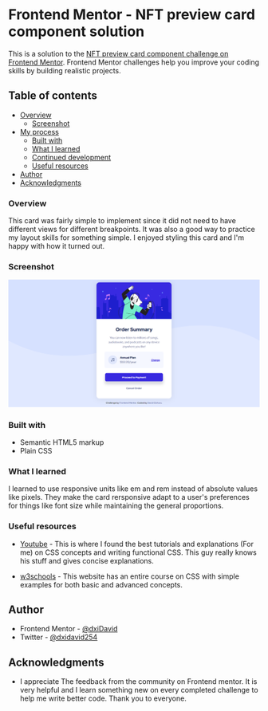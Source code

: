 # Frontend Mentor - NFT preview card component solution

This is a solution to the [NFT preview card component challenge on Frontend Mentor](https://www.frontendmentor.io/challenges/nft-preview-card-component-SbdUL_w0U). Frontend Mentor challenges help you improve your coding skills by building realistic projects. 

## Table of contents

- [Overview](#overview)
  - [Screenshot](#screenshot)
- [My process](#my-process)
  - [Built with](#built-with)
  - [What I learned](#what-i-learned)
  - [Continued development](#continued-development)
  - [Useful resources](#useful-resources)
- [Author](#author)
- [Acknowledgments](#acknowledgments)



### Overview

This card was fairly simple to implement since it did not need to have different views for different breakpoints. It was also a good way to practice my layout skills for something simple. I enjoyed styling this card and I'm happy with how it turned out.

### Screenshot

![](./images/Screenshot%202023-01-24%20232857.png)


### Built with

- Semantic HTML5 markup
- Plain CSS


### What I learned

I learned to use responsive units like em and rem instead of absolute values like pixels. They make the card rersponsive adapt to a user's
preferences for things like font size while maintaining the general proportions.

### Useful resources

- [Youtube](https://www.youtube.com/@KevinPowell) - This is where I found the best tutorials and explanations (For me) on CSS concepts and      writing functional CSS. This guy really knows his stuff and gives concise explanations.

- [w3schools](https://w3schools.com) - This website has an entire course on CSS with simple examples for both basic and advanced concepts.


## Author

- Frontend Mentor - [@dxiDavid](https://www.frontendmentor.io/profile/dxiDavid)
- Twitter - [@dxidavid254](https://www.twitter.com/dxidavid254)


## Acknowledgments

- I appreciate The feedback from the community on Frontend mentor. It is very helpful and I learn something new on every completed challenge to help me write better code. Thank you to everyone.